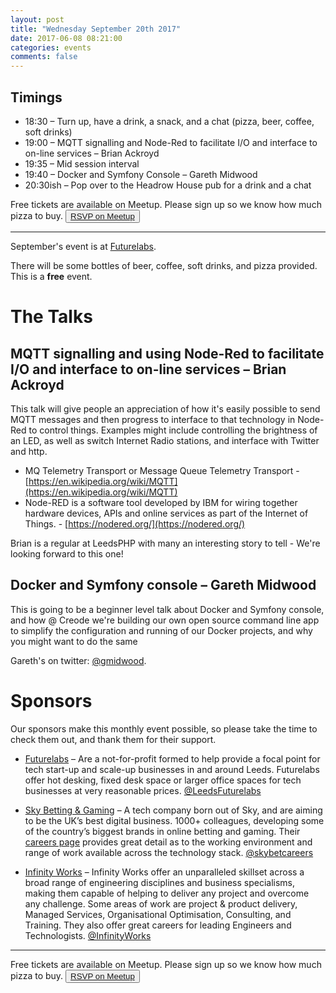 ```yaml
---
layout: post
title: "Wednesday September 20th 2017"
date: 2017-06-08 08:21:00
categories: events
comments: false
---
```


## Timings
* 18:30 – Turn up, have a drink, a snack, and a chat (pizza, beer, coffee, soft drinks)
* 19:00 – MQTT signalling and Node-Red to facilitate I/O and interface to on-line services – Brian Ackroyd
* 19:35 – Mid session interval
* 19:40 – Docker and Symfony Console – Gareth Midwood
* 20:30ish – Pop over to the Headrow House pub for a drink and a chat

Free tickets are available on Meetup. Please sign up so we know how much pizza to buy. <button>[RSVP on Meetup](https://www.meetup.com/leedsphp/events/242024553/)</button>

<hr/>

September's event is at [Futurelabs](http://futurelabs.org.uk/).

There will be some bottles of beer, coffee, soft drinks, and pizza provided. This is a **free** event.

# The Talks

## MQTT signalling and using Node-Red to facilitate I/O and interface to on-line services – Brian Ackroyd

This talk will give people an appreciation of how it's easily possible to send MQTT messages and then progress to interface to that technology in Node-Red to control things. Examples might include controlling the brightness of an LED, as well as switch Internet Radio stations, and interface with Twitter and http.

* MQ Telemetry Transport or Message Queue Telemetry Transport - [https://en.wikipedia.org/wiki/MQTT](https://en.wikipedia.org/wiki/MQTT)
* Node-RED is a software tool developed by IBM for wiring together hardware devices, APIs and online services as part of the Internet of Things. - [https://nodered.org/](https://nodered.org/)

Brian is a regular at LeedsPHP with many an interesting story to tell - We're looking forward to this one!

## Docker and Symfony console – Gareth Midwood

This is going to be a beginner level talk about Docker and Symfony console, and how @ Creode we're building our own open source command line app to simplify the configuration and running of our Docker projects, and why you might want to do the same 

Gareth's on twitter: [@gmidwood](https://twitter.com/gmidwood).

# Sponsors

Our sponsors make this monthly event possible, so please take the time to check them out, and thank them for their support.

* [Futurelabs](http://futurelabs.org.uk/) – Are a not-for-profit formed to help provide a focal point for tech start-up and scale-up businesses in and around Leeds. Futurelabs offer hot desking, fixed desk space or larger office spaces for tech businesses at very reasonable prices. [@LeedsFuturelabs](https://twitter.com/LeedsFuturelabs)

* [Sky Betting & Gaming](http://skybetcareers.com/about-us) – A tech company born out of Sky, and are aiming to be the UK’s best digital business. 1000+ colleagues, developing some of the country’s biggest brands in online betting and gaming. Their [careers page](http://skybetcareers.com/) provides great detail as to the working environment and range of work available across the technology stack. [@skybetcareers](https://twitter.com/skybetcareers)

* [Infinity Works](https://www.infinityworks.com/) – Infinity Works offer an unparalleled skillset across a broad range of engineering disciplines and business specialisms, making them capable of helping to deliver any project and overcome any challenge. Some areas of work are project & product delivery, Managed Services, Organisational Optimisation, Consulting, and Training. They also offer great careers for leading Engineers and Technologists. [@InfinityWorks](https://twitter.com/InfinityWorks)

<hr/>

Free tickets are available on Meetup. Please sign up so we know how much pizza to buy. <button>[RSVP on Meetup](https://www.meetup.com/leedsphp/events/242024553/)</button>

